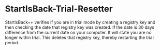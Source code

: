 # StartIsBack-Trial-Resetter
StartIsBack++ verifies if you are in trial mode by creating a registry key and then checking the date that registry key was created. If the date is 30 days difference from the current date on your computer. It will state you are no longer within trial. This deletes that registry key, thereby restarting the trial period.
